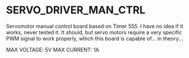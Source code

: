 # SERVO_DRIVER_MAN_CTRL

Servomotor manual control board based on Timer 555.
I have no idea if it works, never tested it.
It should, but servo motors require a very specific PWM signal to work properly, which this board is capable of... in theory...

MAX VOLTAGE: 5V
MAX CURRENT: 1A

